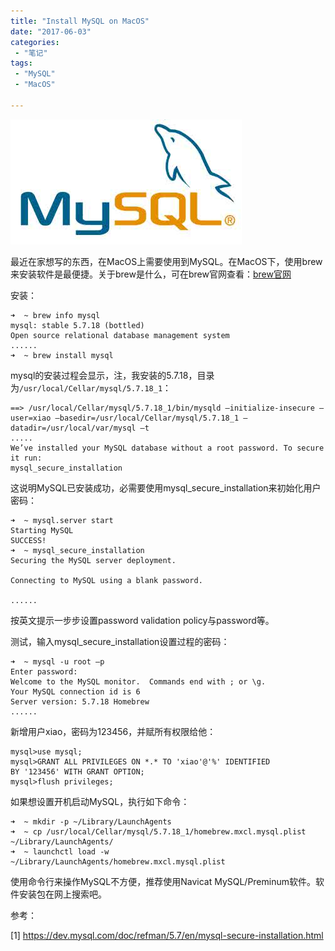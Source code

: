 ```yaml
---
title: "Install MySQL on MacOS"
date: "2017-06-03"
categories:
 - "笔记"
tags:
 - "MySQL"
 - "MacOS"

---
```


![](/images/y17/mysql.jpg)

最近在家想写的东西，在MacOS上需要使用到MySQL。在MacOS下，使用brew来安装软件是最便捷。关于brew是什么，可在brew官网查看：[brew官网](https://brew.sh/index_zh-cn.html)

安装：

    ➜  ~ brew info mysql
    mysql: stable 5.7.18 (bottled)
    Open source relational database management system
    ......
    ➜  ~ brew install mysql
<!--more-->

mysql的安装过程会显示，注，我安装的5.7.18，目录为`/usr/local/Cellar/mysql/5.7.18_1`：

    ==> /usr/local/Cellar/mysql/5.7.18_1/bin/mysqld –initialize-insecure –user=xiao –basedir=/usr/local/Cellar/mysql/5.7.18_1 –datadir=/usr/local/var/mysql –t
    ..... 
    We’ve installed your MySQL database without a root password. To secure it run: 
    mysql_secure_installation

这说明MySQL已安装成功，必需要使用mysql_secure_installation来初始化用户密码：

    ➜  ~ mysql.server start
    Starting MySQL
    SUCCESS!
    ➜  ~ mysql_secure_installation
    Securing the MySQL server deployment.

    Connecting to MySQL using a blank password.

    ......

按英文提示一步步设置password validation policy与password等。

测试，输入mysql_secure_installation设置过程的密码：

    ➜  ~ mysql -u root –p
    Enter password:
    Welcome to the MySQL monitor.  Commands end with ; or \g.
    Your MySQL connection id is 6
    Server version: 5.7.18 Homebrew
    ......

新增用户xiao，密码为123456，并赋所有权限给他：

    mysql>use mysql;
    mysql>GRANT ALL PRIVILEGES ON *.* TO 'xiao'@'%' IDENTIFIED BY '123456' WITH GRANT OPTION;
    mysql>flush privileges;

如果想设置开机启动MySQL，执行如下命令：

    ➜  ~ mkdir -p ~/Library/LaunchAgents
    ➜  ~ cp /usr/local/Cellar/mysql/5.7.18_1/homebrew.mxcl.mysql.plist ~/Library/LaunchAgents/  
    ➜  ~ launchctl load -w ~/Library/LaunchAgents/homebrew.mxcl.mysql.plist

使用命令行来操作MySQL不方便，推荐使用Navicat MySQL/Preminum软件。软件安装包在网上搜索吧。


参考：    

[1] https://dev.mysql.com/doc/refman/5.7/en/mysql-secure-installation.html